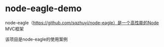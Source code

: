 # node-eagle-demo

node-eagle（https://github.com/sqzhuyi/node-eagle）是一个高性能的Node MVC框架

该项目是node-eagle的使用案例
